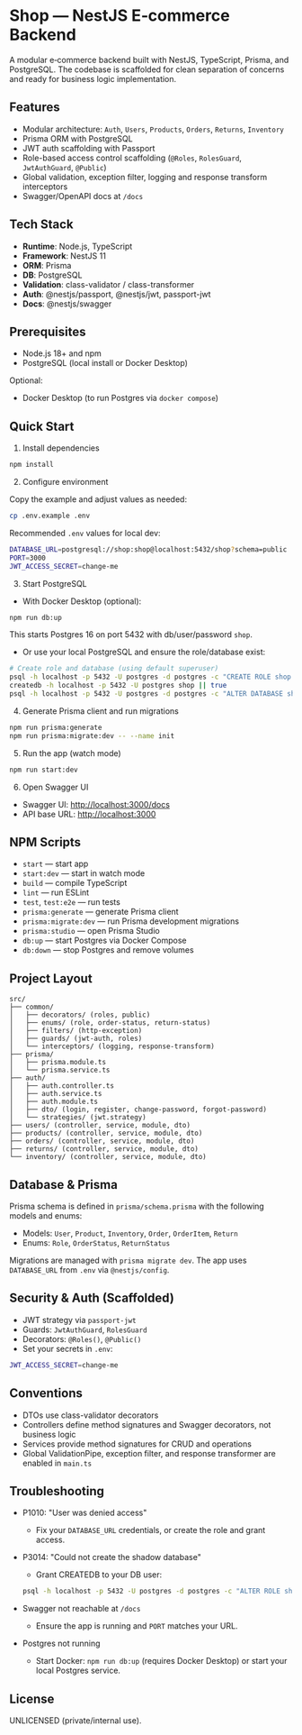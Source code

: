 # Shop — NestJS E‑commerce Backend

A modular e‑commerce backend built with NestJS, TypeScript, Prisma, and PostgreSQL. The codebase is scaffolded for clean separation of concerns and ready for business logic implementation.

## Features

- Modular architecture: `Auth`, `Users`, `Products`, `Orders`, `Returns`, `Inventory`
- Prisma ORM with PostgreSQL
- JWT auth scaffolding with Passport
- Role-based access control scaffolding (`@Roles`, `RolesGuard`, `JwtAuthGuard`, `@Public`)
- Global validation, exception filter, logging and response transform interceptors
- Swagger/OpenAPI docs at `/docs`

## Tech Stack

- **Runtime**: Node.js, TypeScript
- **Framework**: NestJS 11
- **ORM**: Prisma
- **DB**: PostgreSQL
- **Validation**: class-validator / class-transformer
- **Auth**: @nestjs/passport, @nestjs/jwt, passport-jwt
- **Docs**: @nestjs/swagger

## Prerequisites

- Node.js 18+ and npm
- PostgreSQL (local install or Docker Desktop)

Optional:

- Docker Desktop (to run Postgres via `docker compose`)

## Quick Start

1. Install dependencies

```bash
npm install
```

2. Configure environment

Copy the example and adjust values as needed:

```bash
cp .env.example .env
```

Recommended `.env` values for local dev:

```bash
DATABASE_URL=postgresql://shop:shop@localhost:5432/shop?schema=public
PORT=3000
JWT_ACCESS_SECRET=change-me
```

3. Start PostgreSQL

- With Docker Desktop (optional):

```bash
npm run db:up
```

This starts Postgres 16 on port 5432 with db/user/password `shop`.

- Or use your local PostgreSQL and ensure the role/database exist:

```bash
# Create role and database (using default superuser)
psql -h localhost -p 5432 -U postgres -d postgres -c "CREATE ROLE shop LOGIN PASSWORD 'shop'" || true
createdb -h localhost -p 5432 -U postgres shop || true
psql -h localhost -p 5432 -U postgres -d postgres -c "ALTER DATABASE shop OWNER TO shop;"
```

4. Generate Prisma client and run migrations

```bash
npm run prisma:generate
npm run prisma:migrate:dev -- --name init
```

5. Run the app (watch mode)

```bash
npm run start:dev
```

6. Open Swagger UI

- Swagger UI: [http://localhost:3000/docs](http://localhost:3000/docs)
- API base URL: [http://localhost:3000](http://localhost:3000)

## NPM Scripts

- `start` — start app
- `start:dev` — start in watch mode
- `build` — compile TypeScript
- `lint` — run ESLint
- `test`, `test:e2e` — run tests
- `prisma:generate` — generate Prisma client
- `prisma:migrate:dev` — run Prisma development migrations
- `prisma:studio` — open Prisma Studio
- `db:up` — start Postgres via Docker Compose
- `db:down` — stop Postgres and remove volumes

## Project Layout

```
src/
├── common/
│   ├── decorators/ (roles, public)
│   ├── enums/ (role, order-status, return-status)
│   ├── filters/ (http-exception)
│   ├── guards/ (jwt-auth, roles)
│   └── interceptors/ (logging, response-transform)
├── prisma/
│   ├── prisma.module.ts
│   └── prisma.service.ts
├── auth/
│   ├── auth.controller.ts
│   ├── auth.service.ts
│   ├── auth.module.ts
│   ├── dto/ (login, register, change-password, forgot-password)
│   └── strategies/ (jwt.strategy)
├── users/ (controller, service, module, dto)
├── products/ (controller, service, module, dto)
├── orders/ (controller, service, module, dto)
├── returns/ (controller, service, module, dto)
└── inventory/ (controller, service, module, dto)
```

## Database & Prisma

Prisma schema is defined in `prisma/schema.prisma` with the following models and enums:

- Models: `User`, `Product`, `Inventory`, `Order`, `OrderItem`, `Return`
- Enums: `Role`, `OrderStatus`, `ReturnStatus`

Migrations are managed with `prisma migrate dev`. The app uses `DATABASE_URL` from `.env` via `@nestjs/config`.

## Security & Auth (Scaffolded)

- JWT strategy via `passport-jwt`
- Guards: `JwtAuthGuard`, `RolesGuard`
- Decorators: `@Roles()`, `@Public()`
- Set your secrets in `.env`:

```bash
JWT_ACCESS_SECRET=change-me
```

## Conventions

- DTOs use class-validator decorators
- Controllers define method signatures and Swagger decorators, not business logic
- Services provide method signatures for CRUD and operations
- Global ValidationPipe, exception filter, and response transformer are enabled in `main.ts`

## Troubleshooting

- P1010: "User was denied access"
  - Fix your `DATABASE_URL` credentials, or create the role and grant access.

- P3014: "Could not create the shadow database"
  - Grant CREATEDB to your DB user:

  ```bash
  psql -h localhost -p 5432 -U postgres -d postgres -c "ALTER ROLE shop CREATEDB;"
  ```

- Swagger not reachable at `/docs`
  - Ensure the app is running and `PORT` matches your URL.

- Postgres not running
  - Start Docker: `npm run db:up` (requires Docker Desktop) or start your local Postgres service.

## License

UNLICENSED (private/internal use).
